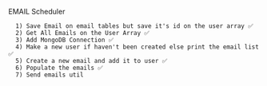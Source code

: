 EMAIL Scheduler

      1) Save Email on email tables but save it's id on the user array ✅
      2) Get All Emails on the User Array ✅
      3) Add MongoDB Connection ✅
      4) Make a new user if haven't been created else print the email list ✅
      5) Create a new email and add it to user ✅
      6) Populate the emails ✅
      7) Send emails util